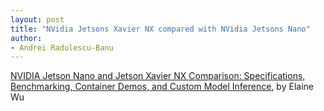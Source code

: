 ```yaml
---
layout: post
title: "NVidia Jetsons Xavier NX compared with NVidia Jetsons Nano"
author:
- Andrei Radulescu-Banu
---
```

[NVIDIA Jetson Nano and Jetson Xavier NX Comparison: Specifications, Benchmarking, Container Demos, and Custom Model Inference](https://www.seeedstudio.com/blog/2020/06/04/nvidia-jetson-nano-and-jetson-xavier-nx-comparison-specifications-benchmarking-container-demos-and-custom-model-inference/), by Elaine Wu